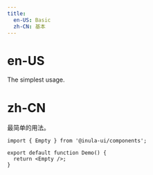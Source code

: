 ```yaml
---
title:
  en-US: Basic
  zh-CN: 基本
---
```


# en-US

The simplest usage.

# zh-CN

最简单的用法。

```tsx
import { Empty } from '@inula-ui/components';

export default function Demo() {
  return <Empty />;
}
```
